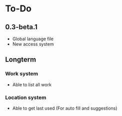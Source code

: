 # To-Do

## 0.3-beta.1
 - Global language file
 - New access system

## Longterm

### Work system

 - Able to list all work

### Location system

  - Able to get last used (For auto fill and suggestions)